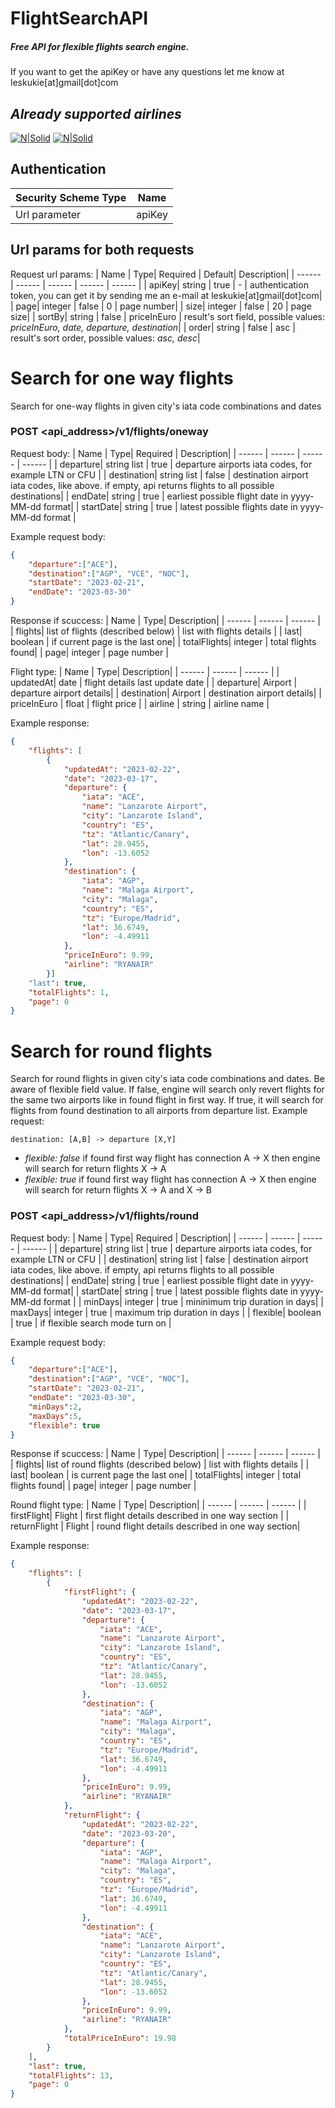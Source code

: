 # FlightSearchAPI
##### Free API for flexible flights search engine. 
If you want to get the apiKey or have any questions let me know at leskukie[at]gmail[dot]com

## _Already supported airlines_


[![N|Solid](https://i.ibb.co/YLbtxMB/Ryanair-Logo-2013-present-2-1.jpg)](https://www.ryanair.com/gb/en)
[![N|Solid](https://i.ibb.co/N97JGnb/Wizz-Air-logo-svg.png)](https://www.wizzair.com/)



## Authentication
| Security Scheme Type | Name|
| ------ | ------ |
| Url parameter | apiKey |

## Url params for both requests
Request url params:
| Name | Type| Required | Default| Description|
| ------ | ------ | ------ | ------ | ------ |
| apiKey| string | true | - | authentication token, you can get it by sending me an e-mail at leskukie[at]gmail[dot]com|
| page| integer | false | 0 | page number|
| size| integer | false | 20 | page size|
| sortBy| string | false | priceInEuro | result's sort field, possible values: _priceInEuro, date, departure, destination_|
| order| string | false | asc | result's sort order, possible values: _asc, desc_|


# **Search for one way flights**
Search for one-way flights in given city's iata code combinations and dates
### POST <api_address>/v1/flights/oneway
Request body:
| Name | Type| Required |  Description|
| ------ | ------ | ------ |  ------ |
| departure| string list | true | departure airports iata codes, for example LTN or CFU |
| destination| string list | false | destination airport iata codes, like above. if empty, api returns flights to all possible destinations|
| endDate| string | true | earliest possible flight date in yyyy-MM-dd format|
| startDate| string | true | latest possible flights date in yyyy-MM-dd format |

Example request body:
```json
{
	"departure":["ACE"],
	"destination":["AGP", "VCE", "NOC"],
	"startDate": "2023-02-21",
	"endDate": "2023-03-30"
}
```

Response if scuccess:
| Name | Type| Description|
| ------ | ------ |  ------ |
| flights| list of flights (described below) | list with flights details |
| last| boolean | if current page is the last one|
| totalFlights| integer | total flights found|
| page| integer | page number |

Flight type: 
| Name | Type| Description|
| ------ | ------ |  ------ |
| updatedAt| date  | flight details last update date |
| departure| Airport | departure airport details|
| destination| Airport | destination airport details|
| priceInEuro | float | flight price  |
| airline | string | airline name  |

Example response: 
```json
{
	"flights": [
		{
			"updatedAt": "2023-02-22",
			"date": "2023-03-17",
			"departure": {
				"iata": "ACE",
				"name": "Lanzarote Airport",
				"city": "Lanzarote Island",
				"country": "ES",
				"tz": "Atlantic/Canary",
				"lat": 28.9455,
				"lon": -13.6052
			},
			"destination": {
				"iata": "AGP",
				"name": "Malaga Airport",
				"city": "Malaga",
				"country": "ES",
				"tz": "Europe/Madrid",
				"lat": 36.6749,
				"lon": -4.49911
			},
			"priceInEuro": 9.99,
			"airline": "RYANAIR"
		}]
	"last": true,
	"totalFlights": 1,
	"page": 0
}
```

# **Search for round flights**
Search for round flights in given city's iata code combinations and dates. Be aware of flexible field value. If false, engine will search only revert flights for the same two airports like in found flight in first way. If true, it will search for flights from found destination to all airports from departure list. Example request:
```
destination: [A,B] -> departure [X,Y]
```
* _flexible: false_
if found first way flight has connection A -> X then engine will search for return flights X -> A
* _flexible: true_
if found first way flight has connection A -> X then engine will search for return flights X -> A and X -> B
### POST <api_address>/v1/flights/round
Request body:
| Name | Type| Required |  Description|
| ------ | ------ | ------ |  ------ |
| departure| string list | true | departure airports iata codes, for example LTN or CFU |
| destination| string list | false | destination airport iata codes, like above. if empty, api returns flights to all possible destinations|
| endDate| string | true | earliest possible flight date in yyyy-MM-dd format|
| startDate| string | true | latest possible flights date in yyyy-MM-dd format |
| minDays| integer | true | mininimum trip duration in days|
| maxDays| integer | true | maximum trip duration in days |
| flexible| boolean | true | if flexible search mode turn on |

Example request body:
```json
{
	"departure":["ACE"],
	"destination":["AGP", "VCE", "NOC"],
	"startDate": "2023-02-21",
	"endDate": "2023-03-30",
	"minDays":2,
	"maxDays":5,
	"flexible": true
}
```
Response if scuccess:
| Name | Type| Description|
| ------ | ------ |  ------ |
| flights| list of round flights (described below) | list with flights details |
| last| boolean | is current page the last one|
| totalFlights| integer | total flights found|
| page| integer | page number |

Round flight type:
| Name | Type| Description|
| ------ | ------ |  ------ |
| firstFlight| Flight  | first flight details described in one way section |
| returnFlight | Flight | round flight details described in one way section|

Example response:
```json
{
	"flights": [
		{
			"firstFlight": {
				"updatedAt": "2023-02-22",
				"date": "2023-03-17",
				"departure": {
					"iata": "ACE",
					"name": "Lanzarote Airport",
					"city": "Lanzarote Island",
					"country": "ES",
					"tz": "Atlantic/Canary",
					"lat": 28.9455,
					"lon": -13.6052
				},
				"destination": {
					"iata": "AGP",
					"name": "Malaga Airport",
					"city": "Malaga",
					"country": "ES",
					"tz": "Europe/Madrid",
					"lat": 36.6749,
					"lon": -4.49911
				},
				"priceInEuro": 9.99,
				"airline": "RYANAIR"
			},
			"returnFlight": {
				"updatedAt": "2023-02-22",
				"date": "2023-03-20",
				"departure": {
					"iata": "AGP",
					"name": "Malaga Airport",
					"city": "Malaga",
					"country": "ES",
					"tz": "Europe/Madrid",
					"lat": 36.6749,
					"lon": -4.49911
				},
				"destination": {
					"iata": "ACE",
					"name": "Lanzarote Airport",
					"city": "Lanzarote Island",
					"country": "ES",
					"tz": "Atlantic/Canary",
					"lat": 28.9455,
					"lon": -13.6052
				},
				"priceInEuro": 9.99,
				"airline": "RYANAIR"
			},
			"totalPriceInEuro": 19.98
		}
	],
	"last": true,
	"totalFlights": 13,
	"page": 0
}
```
